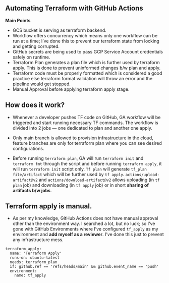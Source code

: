 ## Automating Terraform with GitHub Actions

**Main Points**
* GCS bucket is serving as terraform backend.
* Workflow offers concurrency which means only one workflow can be run at a time; I’ve done this to prevent our terraform state from locking and getting corrupted.
* GitHub secrets are being used to pass GCP Service Account credentials safely on runtime.
* Terraform Plan generates a plan file which is further used by terraform apply. This is done to prevent uninformed changes b/w plan and apply.
* Terraform code must be properly formatted which is considered a good practice else terraform format validation will throw an error and the pipeline would get stopped.
* Manual Approval before applying terraform apply stage.

## How does it work?

* Whenever a developer pushes TF code on GitHub, GA workflow will be triggered and start running necessary TF commands. The workflow is divided into 2 jobs — one dedicated to plan and another one apply.

* Only main branch is allowed to provision infrastructure in the cloud, feature branches are only for terraform plan where you can see desired configurations.

* Before running `terraform plan`, GA will run `terraform init` and `terraform fmt` through the script and before running `terraform apply`, it will run `terraform init` script only. `Tf plan` will generate `tf_plan file/artifact` which will be further used by `tf apply`. `actions/upload-artifact@v2` and `actions/download-artifact@v2` allows uploading (in `tf plan` job) and downloading (in `tf apply` job) or in short **sharing of artifacts b/w jobs**.

## Terraform apply is manual.
* As per my knowledge, GitHub Actions does not have manual approval other than the environment way. I searched a lot, but no luck; so I’ve gone with GitHub Environments where I’ve configured `tf_apply` as my environment and **add myself as a reviewer**. I’ve done this just to prevent any infrastructure mess.

```
terraform_apply:
  name: 'Terraform Apply'
  runs-on: ubuntu-latest
  needs: terraform_plan
  if: github.ref == 'refs/heads/main' && github.event_name == 'push'
  environment:
    name: tf_apply
```
